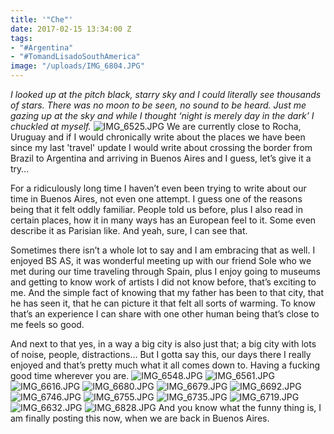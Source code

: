 ```yaml
---
title: '"Che"'
date: 2017-02-15 13:34:00 Z
tags:
- "#Argentina"
- "#TomandLisadoSouthAmerica"
image: "/uploads/IMG_6804.JPG"
---
```


*I looked up at the pitch black, starry sky and I could literally see thousands of stars. There was no moon to be seen, no sound to be heard. Just me gazing up at the sky and while I thought ‘night is merely day in the dark’ I chuckled at myself.*<!--more--> ![IMG_6525.JPG](/uploads/IMG_6525.JPG)
We are currently close to Rocha, Uruguay and if I would chronically write about the places we have been since my last 'travel' update I would write about crossing the border from Brazil to Argentina and arriving in Buenos Aires and I guess, let’s give it a try…

For a ridiculously long time I haven’t even been trying to write about our time in Buenos Aires, not even one attempt. I guess one of the reasons being that it felt oddly familiar. People told us before, plus I also read in certain places, how it in many ways has an European feel to it. Some even describe it as Parisian like. And yeah, sure, I can see that.

Sometimes there isn’t a whole lot to say and I am embracing that as well. I enjoyed BS AS, it was wonderful meeting up with our friend Sole who we met during our time traveling through Spain, plus I enjoy going to museums and getting to know work of artists I did not know before, that’s exciting to me. And the simple fact of knowing that my father has been to that city, that he has seen it, that he can picture it that felt all sorts of warming. To know that’s an experience I can share with one other human being that’s close to me feels so good.

And next to that yes, in a way a big city is also just that; a big city with lots of noise, people, distractions… But I gotta say this, our days there I really enjoyed and that’s pretty much what it all comes down to. Having a fucking good time wherever you are.
![IMG_6548.JPG](/uploads/IMG_6548.JPG)
![IMG_6561.JPG](/uploads/IMG_6561.JPG)
![IMG_6616.JPG](/uploads/IMG_6616.JPG)
![IMG_6680.JPG](/uploads/IMG_6680.JPG)
![IMG_6679.JPG](/uploads/IMG_6679.JPG)
![IMG_6692.JPG](/uploads/IMG_6692.JPG)
![IMG_6746.JPG](/uploads/IMG_6746.JPG)
![IMG_6755.JPG](/uploads/IMG_6755.JPG)
![IMG_6735.JPG](/uploads/IMG_6735.JPG)
![IMG_6719.JPG](/uploads/IMG_6719.JPG)
![IMG_6632.JPG](/uploads/IMG_6632.JPG)
![IMG_6828.JPG](/uploads/IMG_6828.JPG)
And you know what the funny thing is, I am finally posting this now, when we are back in Buenos Aires.